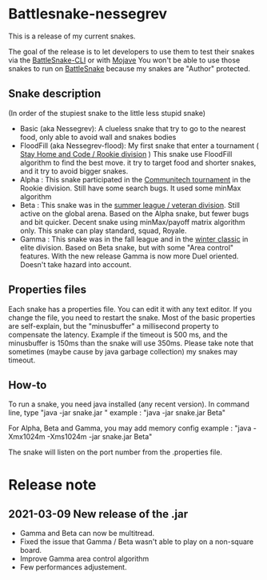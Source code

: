 # Battlesnake-nessegrev

This is a release of my current snakes.

The goal of the release is to let developers to use them to test their snakes via the [BattleSnake-CLI](https://github.com/BattlesnakeOfficial/rules/tree/master/cli) or with [Mojave](https://github.com/smallsco/mojave)
You won't be able to use those snakes to run on [BattleSnake](https://play.battlesnake.com) because my snakes are "Author" protected. 

## Snake description

(In order of the stupiest snake to the little less stupid snake)

* Basic (aka Nessegrev): A clueless snake that try to go to the nearest food, only able to avoid wall and snakes bodies
* FloodFill (aka Nessegrev-flood): My first snake that enter a tournament ( [Stay Home and Code / Rookie division](https://play.battlesnake.com/competitions/stay-home-and-code/) ) This snake use FloodFill algorithm to find the best move. it try to target food and shorter snakes, and it try to avoid bigger snakes.
* Alpha : This snake participated in the [Communitech tournament](https://play.battlesnake.com/competitions/communitech/) in the Rookie division. Still have some search bugs. It used some minMax algorithm
* Beta : This snake was in the [summer league / veteran division](https://play.battlesnake.com/competitions/summer-league/). Still active on the global arena. Based on the Alpha snake, but fewer bugs and bit quicker.  Decent snake using minMax/payoff matrix algorithm only. This snake can play standard, squad, Royale.
* Gamma : This snake was in the fall league and in the [winter classic](https://play.battlesnake.com/competitions/winter-classic-2020/) in elite division. Based on Beta snake, but with some "Area control" features. With the new release Gamma is now more Duel oriented.  Doesn't take hazard into account.


## Properties files

Each snake has a properties file. You can edit it with any text editor. If you change the file, you need to restart the snake.
Most of the basic properties are self-explain, but the "minusbuffer" a millisecond property to compensate the latency. Example if the timeout is 500 ms,  and the minusbuffer is 150ms than the snake will use 350ms.
Please take note that sometimes (maybe cause by java garbage collection) my snakes may timeout.

## How-to

To run a snake, you need java installed  (any recent version).
In command line, type "java -jar snake.jar <SnakeName>"   example :  "java -jar snake.jar Beta" 

For Alpha, Beta and Gamma, you may add memory config  example : "java  -Xmx1024m -Xms1024m -jar snake.jar Beta"

The snake will listen on the port number from the .properties file.

# Release note

## 2021-03-09   New release of the .jar
* Gamma and Beta can now be multitread.
* Fixed the issue that Gamma / Beta wasn't able to play on a non-square board.
* Improve Gamma area control algorithm
* Few performances adjustement.
